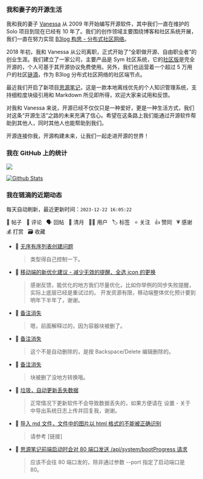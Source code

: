 ### 我和妻子的开源生活

我和我的妻子 [Vanessa](https://github.com/Vanessa219) 从 2009 年开始编写开源软件，其中我们一直在维护的 Solo 项目到现在已经有 10 年了。我们的创作领域主要围绕博客和社区系统开展，我们一直在努力实现 [B3log 构思 - 分布式社区网络](https://ld246.com/article/1546941897596)。

2018 年初，我和 Vanessa 从公司离职，正式开始了“全职做开源、自由职业者”的创业生涯。我们建立了一家公司，主要产品是 Sym 社区系统，它的[社区版](https://github.com/88250/symphony)是完全开源的，个人可基于其开源协议免费使用。另外，我们也运营着一个超过 5 万用户的社区[链滴](https://ld246.com)，作为 B3log 分布式社区网络的社区端节点。

最近我们开启了新项目[思源笔记](https://github.com/siyuan-note/siyuan)，这是一款本地离线优先的个人知识管理系统，支持细粒度块级引用和 Markdown 所见即所得，欢迎大家来试用和反馈。

对我和 Vanessa 来说，开源已经不仅仅只是一种爱好，更是一种生活方式，我们对这条“开源生活”之路的未来充满了信心。希望在这条路上我们能通过开源软件帮助到其他人，同时其他人也能帮助到我们。

开源连接你我，开源构建未来，让我们一起走进开源的世界！

### 我在 GitHub 上的统计

<a title="Hits" target="_blank" href="https://github.com/88250/88250"><img src="https://hits.b3log.org/88250/88250.svg"></a>

[![Github Stats](https://github-readme-stats.vercel.app/api?username=88250&theme=tokyonight&show_icons=true)](https://github.com/88250)

<!--events start -->

### 我在链滴的近期动态

每天自动刷新，最近更新时间：`2023-12-22 16:05:22`

📝 帖子 &nbsp; 💬 评论 &nbsp; 🗣 回帖 &nbsp; 🌙 清月 &nbsp; 👨‍💻 用户 &nbsp; 🏷️ 标签 &nbsp; ⭐️ 关注 &nbsp; 👍 赞同 &nbsp; 💗 感谢 &nbsp; 💰 打赏 &nbsp; 🗃 收藏

* 💬 [无序有序列表创建问题](https://ld246.com/article/1703132281444/comment/1703224431338#comments)

  > 类型得自己控制一下。
* 💬 [移动端的新优化建议 - 减少无效的提醒、全选 icon 的更换](https://ld246.com/article/1703211860226/comment/1703212793878#comments)

  > 感谢反馈，能优化的地方我们尽量优化，比如你举例的同步失败提醒，实际上底层已经是重试过的。 开发资源有限，移动端整体优化预计要到明年下半年了，谢谢。
* 💬 [备注消失](https://ld246.com/article/1703170610418/comment/1703210247684#comments)

  > 嗯，前面解释过的，因为容器块被删了。
* 💬 [备注消失](https://ld246.com/article/1703170610418/comment/1703209094683#comments)

  > 这个不是自动删除的，是按 Backspace/Delete 编辑删除的。
* 💬 [备注消失](https://ld246.com/article/1703170610418/comment/1703207314879#comments)

  > 块被删了没地方转换哦。
* 💬 [垃圾，自动更新丢失数据](https://ld246.com/article/1703180970817/comment/1703203249786#comments)

  > 正常情况下更新软件不会导致数据丢失的，如果方便请在 设置 - 关于 中导出系统日志上传并回复我，谢谢。
* 💬 [导入 md 文件，文件中的图片以 html 格式的不能被正确识别](https://ld246.com/article/1703161172255/comment/1703171952044#comments)

  > 请参考 [链接]
* 💬 [思源笔记前端启动时会对 80 端口发送 /api/system/bootProgress 请求](https://ld246.com/article/1703163367160/comment/1703171831894#comments)

  > 应该不会往 80 端口发的，除非通过参数 --port 指定了启动端口是 80。


<!--events end -->
